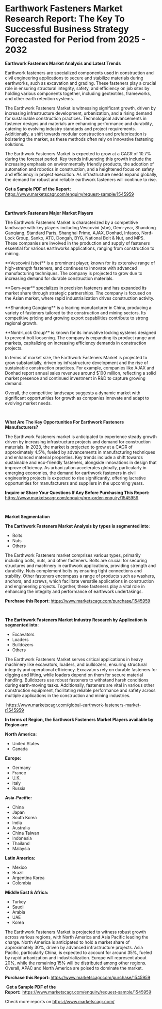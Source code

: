 <p><h1>Earthwork Fasteners Market Research Report: The Key To Successful Business Strategy Forecasted for Period from 2025 - 2032</h1></p><p><strong>Earthwork Fasteners Market Analysis and Latest Trends</strong></p>
<p><p>Earthwork fasteners are specialized components used in construction and civil engineering applications to secure and stabilize materials during earthworks, such as excavation and grading. These fasteners play a crucial role in ensuring structural integrity, safety, and efficiency on job sites by holding various components together, including geotextiles, frameworks, and other earth retention systems.</p><p>The Earthwork Fasteners Market is witnessing significant growth, driven by increasing infrastructure development, urbanization, and a rising demand for sustainable construction practices. Technological advancements in fastener designs and materials are enhancing performance and durability, catering to evolving industry standards and project requirements. Additionally, a shift towards modular construction and prefabrication is bolstering the market, as these methods often rely on innovative fastening solutions.</p><p>The Earthwork Fasteners Market is expected to grow at a CAGR of 10.7% during the forecast period. Key trends influencing this growth include the increasing emphasis on environmentally friendly products, the adoption of automation and robotics in construction, and a heightened focus on safety and efficiency in project execution. As infrastructure needs expand globally, the demand for robust and reliable earthwork fasteners will continue to rise.</p></p>
<p><strong>Get a Sample PDF of the Report:&nbsp;</strong> <a href="https://www.marketscagr.com/enquiry/request-sample/1545959?utm_campaign=2635&utm_medium=2&utm_source=Github&utm_content=ia&utm_term=02042025&utm_id=earthwork-fasteners">https://www.marketscagr.com/enquiry/request-sample/1545959</a></p>
<p>&nbsp;</p>
<p><strong>Earthwork Fasteners Major Market Players</strong></p>
<p><p>The Earthwork Fasteners Market is characterized by a competitive landscape with key players including Vescovini (sbe), Gem-year, Shandong Gaoqiang, Standard Parts, Shanghai Prime, AJAX, Donhad, Infasco, Nord-Lock Group, Sanko, ATC, Dongah, BYG, National Bolt & Nut, and MPS. These companies are involved in the production and supply of fasteners essential for various earthworks applications, ranging from construction to mining.</p><p>**Vescovini (sbe)** is a prominent player, known for its extensive range of high-strength fasteners, and continues to innovate with advanced manufacturing techniques. The company is projected to grow due to increasing demand for durable construction materials.</p><p>**Gem-year** specializes in precision fasteners and has expanded its market share through strategic partnerships. The company is focused on the Asian market, where rapid industrialization drives construction activity.</p><p>**Shandong Gaoqiang** is a leading manufacturer in China, producing a variety of fasteners tailored to the construction and mining sectors. Its competitive pricing and growing export capabilities contribute to strong regional growth.</p><p>**Nord-Lock Group** is known for its innovative locking systems designed to prevent bolt loosening. The company is expanding its product range and markets, capitalizing on increasing efficiency demands in construction projects.</p><p>In terms of market size, the Earthwork Fasteners Market is projected to grow substantially, driven by infrastructure development and the rise of sustainable construction practices. For example, companies like AJAX and Donhad report annual sales revenues around $100 million, reflecting a solid market presence and continued investment in R&D to capture growing demand.</p><p>Overall, the competitive landscape suggests a dynamic market with significant opportunities for growth as companies innovate and adapt to evolving market needs.</p></p>
<p>&nbsp;</p>
<p><strong>What Are The Key Opportunities For Earthwork Fasteners Manufacturers?</strong></p>
<p><p>The Earthwork Fasteners market is anticipated to experience steady growth driven by increasing infrastructure projects and demand for construction materials. In 2023, the market is projected to grow at a CAGR of approximately 4.5%, fueled by advancements in manufacturing techniques and enhanced material properties. Key trends include a shift towards sustainable and eco-friendly fasteners, alongside innovations in design that improve efficiency. As urbanization accelerates globally, particularly in emerging economies, the demand for earthwork fasteners in civil engineering projects is expected to rise significantly, offering lucrative opportunities for manufacturers and suppliers in the upcoming years.</p></p>
<p><strong>Inquire or Share Your Questions If Any Before Purchasing This Report:</strong> <a href="https://www.marketscagr.com/enquiry/pre-order-enquiry/1545959?utm_campaign=2635&utm_medium=2&utm_source=Github&utm_content=ia&utm_term=02042025&utm_id=earthwork-fasteners">https://www.marketscagr.com/enquiry/pre-order-enquiry/1545959</a></p>
<p>&nbsp;</p>
<p><strong>Market Segmentation</strong></p>
<p><strong>The Earthwork Fasteners Market Analysis by types is segmented into:</strong></p>
<p><ul><li>Bolts</li><li>Nuts</li><li>Others</li></ul></p>
<p><p>The Earthwork Fasteners market comprises various types, primarily including bolts, nuts, and other fasteners. Bolts are crucial for securing structures and machinery in earthwork applications, providing strength and durability. Nuts complement bolts by ensuring tight connections and stability. Other fasteners encompass a range of products such as washers, anchors, and screws, which facilitate versatile applications in construction and engineering projects. Together, these fasteners play a vital role in enhancing the integrity and performance of earthwork undertakings.</p></p>
<p><strong>Purchase this Report:&nbsp;</strong><a href="https://www.marketscagr.com/purchase/1545959?utm_campaign=2635&utm_medium=2&utm_source=Github&utm_content=ia&utm_term=02042025&utm_id=earthwork-fasteners">https://www.marketscagr.com/purchase/1545959</a></p>
<p>&nbsp;</p>
<p><strong>The Earthwork Fasteners Market Industry Research by Application is segmented into:</strong></p>
<p><ul><li>Excavators</li><li>Loaders</li><li>Bulldozers</li><li>Others</li></ul></p>
<p><p>The Earthwork Fasteners Market serves critical applications in heavy machinery like excavators, loaders, and bulldozers, ensuring structural integrity and operational efficiency. Excavators rely on durable fasteners for digging and lifting, while loaders depend on them for secure material handling. Bulldozers use robust fasteners to withstand harsh conditions during earth-moving tasks. Additionally, fasteners are vital in various other construction equipment, facilitating reliable performance and safety across multiple applications in the construction and mining industries.</p></p>
<p><a href="https://www.marketscagr.com/global-earthwork-fasteners-market-r1545959?utm_campaign=2635&utm_medium=2&utm_source=Github&utm_content=ia&utm_term=02042025&utm_id=earthwork-fasteners">&nbsp;https://www.marketscagr.com/global-earthwork-fasteners-market-r1545959</a></p>
<p><strong>In terms of Region, the Earthwork Fasteners Market Players available by Region are:</strong></p>
<p>
    <p> <strong> North America: </strong>
        <ul>
            <li>United States</li>
            <li>Canada</li>
        </ul>
        </p> 
    <p> <strong> Europe: </strong>
        <ul>
            <li>Germany</li>
            <li>France</li>
            <li>U.K.</li>
            <li>Italy</li>
            <li>Russia</li>
        </ul>
        </p> 
    <p> <strong> Asia-Pacific: </strong>
        <ul>
            <li>China</li>
            <li>Japan</li>
            <li>South Korea</li>
            <li>India</li>
            <li>Australia</li>
            <li>China Taiwan</li>
            <li>Indonesia</li>
            <li>Thailand</li>
            <li>Malaysia</li>
        </ul>
        </p> 
    <p> <strong> Latin America: </strong>
        <ul>
            <li>Mexico</li>
            <li>Brazil</li>
            <li>Argentina Korea</li>
            <li>Colombia</li>
        </ul>
        </p> 
    <p> <strong> Middle East & Africa: </strong>
        <ul>
            <li>Turkey</li>
            <li>Saudi</li>
            <li>Arabia</li>
            <li>UAE</li>
            <li>Korea</li>
        </ul>
    </p>
    </p>
<p><p>The Earthwork Fasteners Market is projected to witness robust growth across various regions, with North America and Asia Pacific leading the charge. North America is anticipated to hold a market share of approximately 30%, driven by advanced infrastructure projects. Asia Pacific, particularly China, is expected to account for around 35%, fueled by rapid urbanization and industrialization. Europe will represent about 20%, while the remaining 15% will be distributed among other regions. Overall, APAC and North America are poised to dominate the market.</p></p>
<p><strong>Purchase this Report: </strong><a href="https://www.marketscagr.com/purchase/1545959?utm_campaign=2635&utm_medium=2&utm_source=Github&utm_content=ia&utm_term=02042025&utm_id=earthwork-fasteners">https://www.marketscagr.com/purchase/1545959</a></p>
<p>&nbsp;<strong>Get a Sample PDF of the Report:&nbsp;&nbsp;</strong><a href="https://www.marketscagr.com/enquiry/request-sample/1545959?utm_campaign=2635&utm_medium=2&utm_source=Github&utm_content=ia&utm_term=02042025&utm_id=earthwork-fasteners">https://www.marketscagr.com/enquiry/request-sample/1545959</a></p>
<p><strong></strong></p>
<p>Check more reports on <a href="https://www.marketscagr.com/?utm_campaign=2635&utm_medium=2&utm_source=Github&utm_content=ia&utm_term=02042025&utm_id=earthwork-fasteners">https://www.marketscagr.com/</a></p>